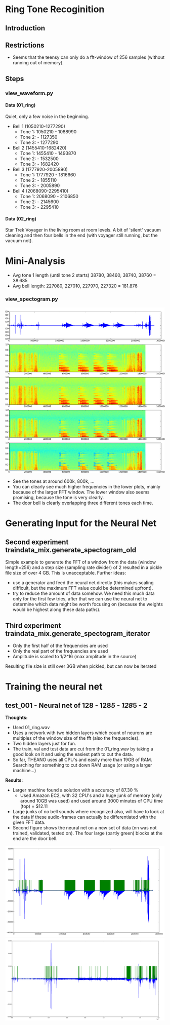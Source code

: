 
# Ring Tone Recoginition

## Introduction

## Restrictions

* Seems that the teensy can only do a fft-window of 256 samples (without running out of memory).

## Steps

### view_waveform.py

#### Data (01_ring)

Quiet, only a few noise in the beginning.

* Bell 1 (1050210-1277290)
    * Tone 1: 1050210 - 1088990
    * Tone 2:  - 1127350
    * Tone 3:  - 1277290
* Bell 2 (1455410-1682420)
    * Tone 1: 1455410 - 1493870
    * Tone 2:  - 1532500
    * Tone 3:  - 1682420
* Bell 3 (1777920-2005890)
    * Tone 1: 1777920 - 1816660
    * Tone 2:  - 1855110
    * Tone 3:  - 2005890
* Bell 4 (2068090-2295410)
    * Tone 1: 2068090 - 2106850
    * Tone 2:  - 2145600
    * Tone 3:  - 2295410

#### Data (02_ring)

Star Trek Voyager in the living room at room levels. A bit of 'silent' vacuum cleaning and then four bells in the end (with voyager still running, but the vacuum not).


# Mini-Analysis

* Avg tone 1 length (until tone 2 starts) 38780, 38460, 38740, 38760 = 38.685 
* Avg bell length: 227080, 227010, 227970, 227320 = 181.876 


### view_spectogram.py

![Spectogram FFT=128, 256, 512, 1024](00_figure.png)

* See the tones at around 600k, 800k, ...
* You can clearly see much higher frequencies in the lower plots, mainly because of the larger FFT window. The lower window also seems promising, because the tone is very clearly.
* The door bell is clearly overlapping three different tones each time. 


# Generating Input for the Neural Net

## Second experiment traindata_mix.generate_spectogram_old

Simple example to generate the FFT of a window from the data (window length=256) and a step size (sampling rate divider) of 2 resulted in a pickle file size of over 4 GB. This is unacceptable. 
Further ideas: 
* use a generator and feed the neural net directly (this makes scaling difficult, but the maximum FFT value could be determined upfront).
* try to reduce the amount of data somehow. We need this much data only for the first few tries, after that we can use the neural net to determine which data might be worth focusing on (because the weights would be highest along these data paths).

## Third experiment traindata_mix.generate_spectogram_iterator

* Only the first half of the frequencies are used
* Only the real part of the frequencies are used
* Amplitude is scaled to 1/2^16 (max amplitude in the source)

Resulting file size is still over 3GB when pickled, but can now be iterated

# Training the neural net

## test_001 - Neural net of 128 - 128*5 - 128*5 - 2

__Thoughts:__
* Used 01_ring.wav
* Uses a network with two hidden layers which count of neurons are multiples of the window size of the fft (also the frequencies).
* Two hidden layers just for fun.
* The train, val and test data are cut from the 01_ring.wav by taking a good look on it and using the easiest path to cut the data.
* So far, THEANO uses all CPU's and easily more than 19GB of RAM. Searching for something to cut down RAM usage (or using a larger machine...)

__Results:__
* Larger machine found a solution with a accuracy of 87.30 %
    * Used Amazon EC2, with 32 CPU's and a huge junk of memory (only around 10GB was used) and used around 3000 minutes of CPU time (top) = $12.11
* Large junks of no bell sounds where recognized also, will have to look at the data if these audio-frames can actually be differentiated with the given FFT data.
* Second figure shows the neural net on a new set of data (nn was not trained, validated, tested on). The four large (partly green) blocks at the end are the door bell.

![Results using the resulting NN. Green shows the output of the NN when it's considering the audio signal the bell it was trained on.](01_figure.png)
![New data set with four door bell sounds at the end. There was a vacuum cleaner and Star Trek Voyager as background or upfront.](02_figure.png)
